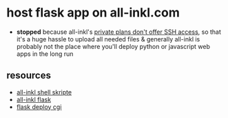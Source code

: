 # host flask app on all-inkl.com
- **stopped** because all-inkl's [private plans don't offer SSH access](https://all-inkl.com/webhosting/paketvergleich/), so that it's a huge hassle to upload all needed files & generally all-inkl is probably not the place where you'll deploy python or javascript web apps in the long run

## resources
- [all-inkl shell skripte](https://all-inkl.com/wichtig/anleitungen/skripte/sonstiges/per-skript/shellskripte-ausfuehren_304.html)
- [all-inkl flask](https://www.python-forum.de/viewtopic.php?t=48004)
- [flask deploy cgi](https://flask.palletsprojects.com/en/2.0.x/deploying/cgi/)